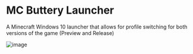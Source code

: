 # MC Buttery Launcher
A Minecraft Windows 10 launcher that allows for profile switching for both versions of the game (Preview and Release)

![image](https://user-images.githubusercontent.com/75375633/156489998-f3bbe81d-eac3-43df-9e69-9fcaae44e2ae.png)

